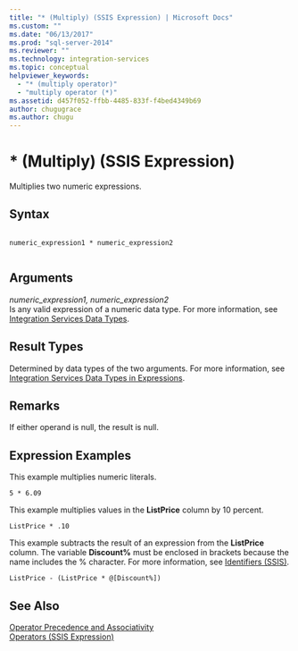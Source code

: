 ```yaml
---
title: "* (Multiply) (SSIS Expression) | Microsoft Docs"
ms.custom: ""
ms.date: "06/13/2017"
ms.prod: "sql-server-2014"
ms.reviewer: ""
ms.technology: integration-services
ms.topic: conceptual
helpviewer_keywords: 
  - "* (multiply operator)"
  - "multiply operator (*)"
ms.assetid: d457f052-ffbb-4485-833f-f4bed4349b69
author: chugugrace
ms.author: chugu
---
```

# * (Multiply) (SSIS Expression)
  Multiplies two numeric expressions.  
  
## Syntax  
  
```  
  
numeric_expression1 * numeric_expression2  
  
```  
  
## Arguments  
 *numeric_expression1, numeric_expression2*  
 Is any valid expression of a numeric data type. For more information, see [Integration Services Data Types](../data-flow/integration-services-data-types.md).  
  
## Result Types  
 Determined by data types of the two arguments. For more information, see [Integration Services Data Types in Expressions](integration-services-data-types-in-expressions.md).  
  
## Remarks  
 If either operand is null, the result is null.  
  
## Expression Examples  
 This example multiplies numeric literals.  
  
```  
5 * 6.09  
```  
  
 This example multiplies values in the **ListPrice** column by 10 percent.  
  
```  
ListPrice * .10  
```  
  
 This example subtracts the result of an expression from the **ListPrice** column. The variable **Discount%** must be enclosed in brackets because the name includes the % character. For more information, see [Identifiers &#40;SSIS&#41;](identifiers-ssis.md).  
  
```  
ListPrice - (ListPrice * @[Discount%])  
```  
  
## See Also  
 [Operator Precedence and Associativity](operator-precedence-and-associativity.md)   
 [Operators &#40;SSIS Expression&#41;](operators-ssis-expression.md)  
  
  
